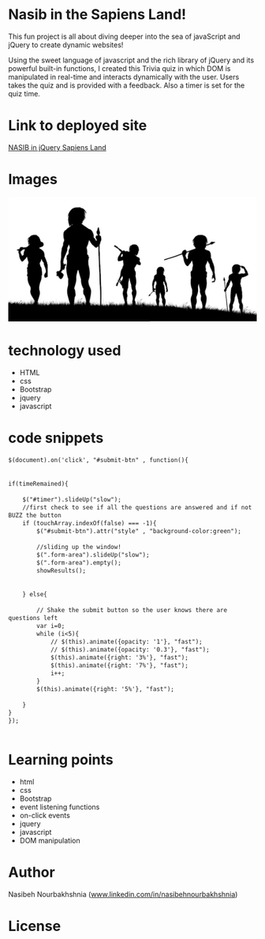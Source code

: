 

<!-- Put the name of the project after the # -->
<!-- the # means h1  -->
# Nasib in the Sapiens Land!

<!-- Put a description of what the project is -->

This fun project is all about diving deeper into the sea of javaScript and jQuery to create dynamic websites!

Using the sweet language of javascript and the rich library of jQuery and its powerful built-in functions, I created this Trivia quiz in which DOM is manipulated in real-time and interacts dynamically with the user.
Users takes the quiz and is provided with a feedback. Also a timer is set for the quiz time.
 

# Link to deployed site
<!-- make a link to the deployed site --> 
<!-- [What the user will see](the link to the deployed site) -->

[NASIB in jQuery Sapiens Land](https://nasibnia.github.io/TriviaGame/.)


# Images
<!-- take a picture of the image and add it into the readme  -->
<!-- ![image title](path or link to image) -->
![wire frame](assets/images/sapiens.JPG)



# technology used
<!-- make a list of technology used -->
<!-- what you used for this web app, like html css -->

<!-- 
1. First ordered list item
2. Another item
⋅⋅* Unordered sub-list. 
1. Actual numbers don't matter, just that it's a number
⋅⋅1. Ordered sub-list
4. And another item. 
-->
- HTML
- css
- Bootstrap
- jquery
- javascript



# code snippets
<!-- put snippets of code inside ``` ``` so it will look like code -->
<!-- if you want to put blockquotes use a > -->

```
$(document).on('click', "#submit-btn" , function(){


if(timeRemained){	

	$("#timer").slideUp("slow");
	//first check to see if all the questions are answered and if not BUZZ the button
	if (touchArray.indexOf(false) === -1){
		$("#submit-btn").attr("style" , "background-color:green");

		//sliding up the window!
		$(".form-area").slideUp("slow");
		$(".form-area").empty();
		showResults();


	} else{

		// Shake the submit button so the user knows there are questions left
		var i=0;
		while (i<5){
		    // $(this).animate({opacity: '1'}, "fast");
		    // $(this).animate({opacity: '0.3'}, "fast");
		    $(this).animate({right: '3%'}, "fast");
		    $(this).animate({right: '7%'}, "fast");
        	i++;
    	}
    	$(this).animate({right: '5%'}, "fast");

	}
}
});


```


# Learning points
<!-- Learning points where you would write what you thought was helpful -->
- html
- css
- Bootstrap
- event listening functions
- on-click events
- jquery
- javascript
- DOM manipulation




# Author 
<!-- make a link to the deployed site and have your name as the link -->
Nasibeh Nourbakhshnia
(www.linkedin.com/in/nasibehnourbakhshnia)

# License